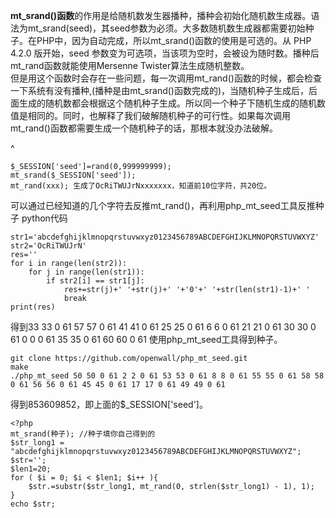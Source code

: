 **mt_srand()函数**的作用是给随机数发生器播种，播种会初始化随机数生成器。语法为mt\_srand(seed)，其seed参数为必须。大多数随机数生成器都需要初始种子。在PHP中，因为自动完成，所以mt\_srand()函数的使用是可选的。从 PHP 4.2.0 版开始，seed 参数变为可选项，当该项为空时，会被设为随时数。播种后mt\_rand函数就能使用Mersenne Twister算法生成随机整数。\
但是用这个函数时会存在一些问题，每一次调用mt\_rand()函数的时候，都会检查一下系统有没有播种,(播种是由mt\_srand()函数完成的)，当随机种子生成后，后面生成的随机数都会根据这个随机种子生成。所以同一个种子下随机生成的随机数值是相同的。同时，也解释了我们破解随机种子的可行性。如果每次调用mt\_rand()函数都需要生成一个随机种子的话，那根本就没办法破解。

^
```
$_SESSION['seed']=rand(0,999999999);
mt_srand($_SESSION['seed']);
mt_rand(xxx); 生成了OcRiTWUJrNxxxxxxx，知道前10位字符，共20位。
```
可以通过已经知道的几个字符去反推mt_rand()，再利用php_mt_seed工具反推种子
python代码
```
str1='abcdefghijklmnopqrstuvwxyz0123456789ABCDEFGHIJKLMNOPQRSTUVWXYZ'
str2='OcRiTWUJrN'
res=''
for i in range(len(str2)):  
    for j in range(len(str1)):
        if str2[i] == str1[j]:
            res+=str(j)+' '+str(j)+' '+'0'+' '+str(len(str1)-1)+' '
            break
print(res)
```
得到33 33 0 61 57 57 0 61 41 41 0 61 25 25 0 61 6 6 0 61 21 21 0 61 30 30 0 61 0 0 0 61 35 35 0 61 60 60 0 61
使用php_mt_seed工具得到种子。
```
git clone https://github.com/openwall/php_mt_seed.git
make
./php_mt_seed 50 50 0 61 2 2 0 61 53 53 0 61 8 8 0 61 55 55 0 61 58 58 0 61 56 56 0 61 45 45 0 61 17 17 0 61 49 49 0 61
```
得到853609852，即上面的$_SESSION['seed']。
```
<?php
mt_srand(种子); //种子填你自己得到的
$str_long1 = "abcdefghijklmnopqrstuvwxyz0123456789ABCDEFGHIJKLMNOPQRSTUVWXYZ";
$str='';
$len1=20;
for ( $i = 0; $i < $len1; $i++ ){
    $str.=substr($str_long1, mt_rand(0, strlen($str_long1) - 1), 1);       
}
echo $str;
```
